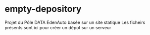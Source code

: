 # empty-depository
Projet du Pôle DATA EdenAuto basée sur un site statique
Les ficheirs présents sont ici pour créer un dépot sur un serveur
